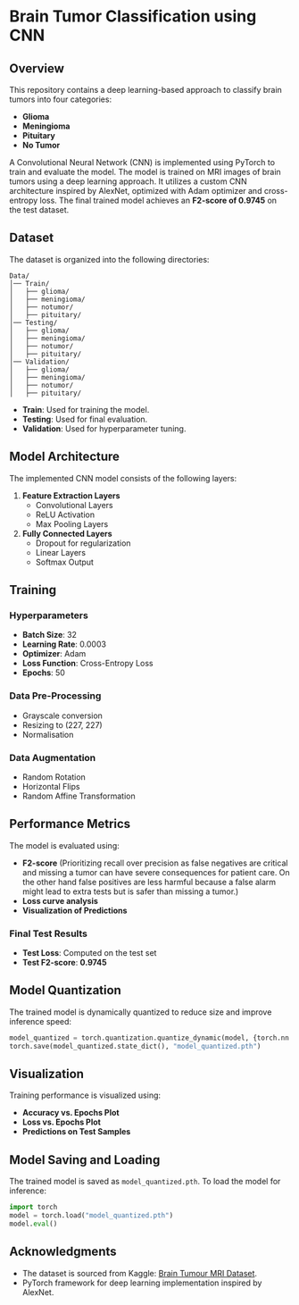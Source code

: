 # Brain Tumor Classification using CNN

## Overview

This repository contains a deep learning-based approach to classify brain tumors into four categories:

- **Glioma**
- **Meningioma**
- **Pituitary**
- **No Tumor**

A Convolutional Neural Network (CNN) is implemented using PyTorch to train and evaluate the model. The model is trained on MRI images of brain tumors using a deep learning approach. It utilizes a custom CNN architecture inspired by AlexNet, optimized with Adam optimizer and cross-entropy loss. The final trained model achieves an **F2-score of 0.9745** on the test dataset.

## Dataset

The dataset is organized into the following directories:

```
Data/
│── Train/
│   ├── glioma/
│   ├── meningioma/
│   ├── notumor/
│   ├── pituitary/
│── Testing/
│   ├── glioma/
│   ├── meningioma/
│   ├── notumor/
│   ├── pituitary/
│── Validation/
│   ├── glioma/
│   ├── meningioma/
│   ├── notumor/
│   ├── pituitary/
```

- **Train**: Used for training the model.
- **Testing**: Used for final evaluation.
- **Validation**: Used for hyperparameter tuning.

## Model Architecture

The implemented CNN model consists of the following layers:

1. **Feature Extraction Layers**
   - Convolutional Layers
   - ReLU Activation
   - Max Pooling Layers
2. **Fully Connected Layers**
   - Dropout for regularization
   - Linear Layers
   - Softmax Output

## Training

### Hyperparameters

- **Batch Size**: 32
- **Learning Rate**: 0.0003
- **Optimizer**: Adam
- **Loss Function**: Cross-Entropy Loss
- **Epochs**: 50

### Data Pre-Processing

- Grayscale conversion
- Resizing to (227, 227)
- Normalisation
  
### Data Augmentation

- Random Rotation
- Horizontal Flips
- Random Affine Transformation

## Performance Metrics

The model is evaluated using:

- **F2-score** (Prioritizing recall over precision as false negatives are critical and missing a tumor can have severe consequences for patient care. On the other hand false positives are less harmful because a false alarm might lead to extra tests but is safer than missing a tumor.)
- **Loss curve analysis**
- **Visualization of Predictions**

### Final Test Results

- **Test Loss**: Computed on the test set
- **Test F2-score**: **0.9745**

## Model Quantization

The trained model is dynamically quantized to reduce size and improve inference speed:

```python
model_quantized = torch.quantization.quantize_dynamic(model, {torch.nn.Linear}, dtype=torch.qint8)
torch.save(model_quantized.state_dict(), "model_quantized.pth")
```

## Visualization

Training performance is visualized using:

- **Accuracy vs. Epochs Plot**
- **Loss vs. Epochs Plot**
- **Predictions on Test Samples**

## Model Saving and Loading
The trained model is saved as `model_quantized.pth`. To load the model for inference:

```python
import torch
model = torch.load("model_quantized.pth")
model.eval()
```


## Acknowledgments

- The dataset is sourced from Kaggle: [Brain Tumour MRI Dataset](https://www.kaggle.com/datasets/masoudnickparvar/brain-tumor-mri-dataset).
- PyTorch framework for deep learning implementation inspired by AlexNet.
